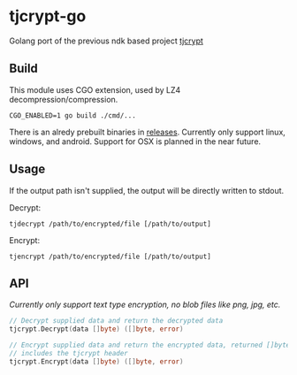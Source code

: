 # tjcrypt-go

Golang port of the previous ndk based project [tjcrypt](https://git.teknik.io/wobm/tjcrypt)

## Build

This module uses CGO extension, used by LZ4 decompression/compression.

```
CGO_ENABLED=1 go build ./cmd/...
```

There is an alredy prebuilt binaries in [releases](https://git.teknik.io/wobm/tjcrypt-go/releases).
Currently only support linux, windows, and android. Support for OSX is planned
in the near future.

## Usage
If the output path isn't supplied, the output will be directly written to
stdout.

Decrypt:
```
tjdecrypt /path/to/encrypted/file [/path/to/output]
```

Encrypt:
```
tjencrypt /path/to/encrypted/file [/path/to/output]
```

## API

*Currently only support text type encryption, no blob files like png, jpg, etc.*

```go
// Decrypt supplied data and return the decrypted data
tjcrypt.Decrypt(data []byte) ([]byte, error)
```

```go
// Encrypt supplied data and return the encrypted data, returned []byte also
// includes the tjcrypt header
tjcrypt.Encrypt(data []byte) ([]byte, error)
```

